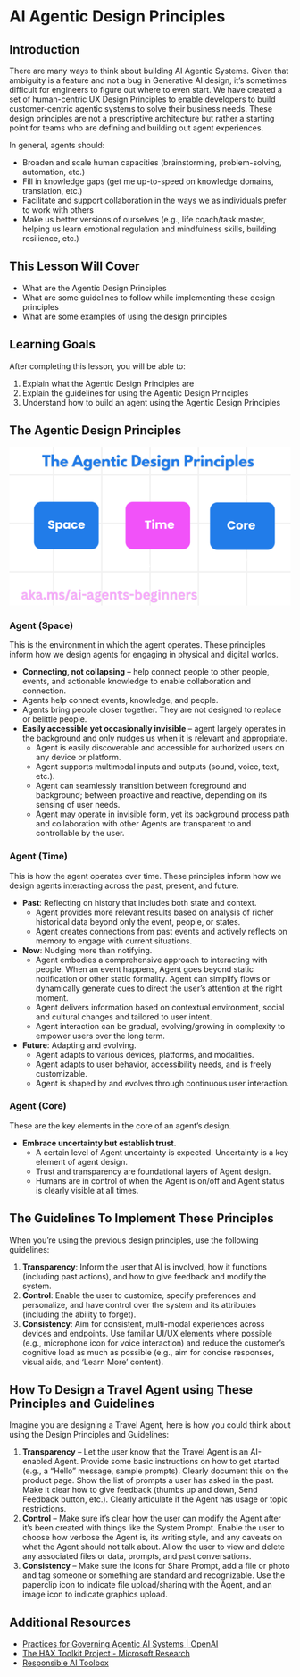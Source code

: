 # AI Agentic Design Principles

## Introduction

There are many ways to think about building AI Agentic Systems. Given that ambiguity is a feature and not a bug in Generative AI design, it’s sometimes difficult for engineers to figure out where to even start. We have created a set of human-centric UX Design Principles to enable developers to build customer-centric agentic systems to solve their business needs. These design principles are not a prescriptive architecture but rather a starting point for teams who are defining and building out agent experiences.

In general, agents should:

- Broaden and scale human capacities (brainstorming, problem-solving, automation, etc.)
- Fill in knowledge gaps (get me up-to-speed on knowledge domains, translation, etc.)
- Facilitate and support collaboration in the ways we as individuals prefer to work with others
- Make us better versions of ourselves (e.g., life coach/task master, helping us learn emotional regulation and mindfulness skills, building resilience, etc.)

## This Lesson Will Cover

- What are the Agentic Design Principles
- What are some guidelines to follow while implementing these design principles
- What are some examples of using the design principles

## Learning Goals

After completing this lesson, you will be able to:

1. Explain what the Agentic Design Principles are
2. Explain the guidelines for using the Agentic Design Principles
3. Understand how to build an agent using the Agentic Design Principles

## The Agentic Design Principles

![Agentic Design Principles](./images/agentic-design-principles.png)

### Agent (Space)

This is the environment in which the agent operates. These principles inform how we design agents for engaging in physical and digital worlds.

- **Connecting, not collapsing** – help connect people to other people, events, and actionable knowledge to enable collaboration and connection.
- Agents help connect events, knowledge, and people.
- Agents bring people closer together. They are not designed to replace or belittle people.
- **Easily accessible yet occasionally invisible** – agent largely operates in the background and only nudges us when it is relevant and appropriate.
  - Agent is easily discoverable and accessible for authorized users on any device or platform.
  - Agent supports multimodal inputs and outputs (sound, voice, text, etc.).
  - Agent can seamlessly transition between foreground and background; between proactive and reactive, depending on its sensing of user needs.
  - Agent may operate in invisible form, yet its background process path and collaboration with other Agents are transparent to and controllable by the user.

### Agent (Time)

This is how the agent operates over time. These principles inform how we design agents interacting across the past, present, and future.

- **Past**: Reflecting on history that includes both state and context.
  - Agent provides more relevant results based on analysis of richer historical data beyond only the event, people, or states.
  - Agent creates connections from past events and actively reflects on memory to engage with current situations.
- **Now**: Nudging more than notifying.
  - Agent embodies a comprehensive approach to interacting with people. When an event happens, Agent goes beyond static notification or other static formality. Agent can simplify flows or dynamically generate cues to direct the user’s attention at the right moment.
  - Agent delivers information based on contextual environment, social and cultural changes and tailored to user intent.
  - Agent interaction can be gradual, evolving/growing in complexity to empower users over the long term.
- **Future**: Adapting and evolving.
  - Agent adapts to various devices, platforms, and modalities.
  - Agent adapts to user behavior, accessibility needs, and is freely customizable.
  - Agent is shaped by and evolves through continuous user interaction.

### Agent (Core)

These are the key elements in the core of an agent’s design.

- **Embrace uncertainty but establish trust**.
  - A certain level of Agent uncertainty is expected. Uncertainty is a key element of agent design.
  - Trust and transparency are foundational layers of Agent design.
  - Humans are in control of when the Agent is on/off and Agent status is clearly visible at all times.

## The Guidelines To Implement These Principles

When you’re using the previous design principles, use the following guidelines:

1. **Transparency**: Inform the user that AI is involved, how it functions (including past actions), and how to give feedback and modify the system.
2. **Control**: Enable the user to customize, specify preferences and personalize, and have control over the system and its attributes (including the ability to forget).
3. **Consistency**: Aim for consistent, multi-modal experiences across devices and endpoints. Use familiar UI/UX elements where possible (e.g., microphone icon for voice interaction) and reduce the customer’s cognitive load as much as possible (e.g., aim for concise responses, visual aids, and ‘Learn More’ content).

## How To Design a Travel Agent using These Principles and Guidelines

Imagine you are designing a Travel Agent, here is how you could think about using the Design Principles and Guidelines:

1. **Transparency** – Let the user know that the Travel Agent is an AI-enabled Agent. Provide some basic instructions on how to get started (e.g., a “Hello” message, sample prompts). Clearly document this on the product page. Show the list of prompts a user has asked in the past. Make it clear how to give feedback (thumbs up and down, Send Feedback button, etc.). Clearly articulate if the Agent has usage or topic restrictions.
2. **Control** – Make sure it’s clear how the user can modify the Agent after it’s been created with things like the System Prompt. Enable the user to choose how verbose the Agent is, its writing style, and any caveats on what the Agent should not talk about. Allow the user to view and delete any associated files or data, prompts, and past conversations.
3. **Consistency** – Make sure the icons for Share Prompt, add a file or photo and tag someone or something are standard and recognizable. Use the paperclip icon to indicate file upload/sharing with the Agent, and an image icon to indicate graphics upload.

## Additional Resources

- <a href="https://openai.com" target="_blank">Practices for Governing Agentic AI Systems | OpenAI</a>
- <a href="https://microsoft.com" target="_blank">The HAX Toolkit Project - Microsoft Research</a>
- <a href="https://responsibleaitoolbox.ai" target="_blank">Responsible AI Toolbox</a>

